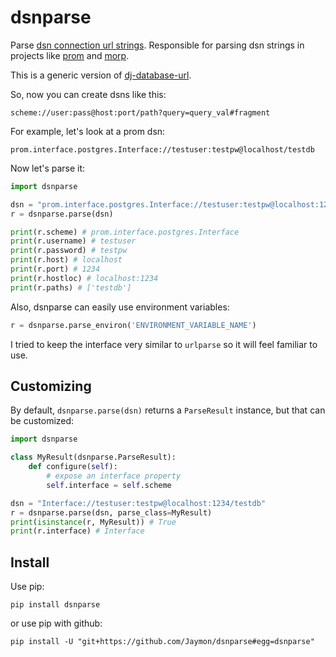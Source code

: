 # dsnparse

Parse [dsn connection url strings](http://en.wikipedia.org/wiki/Data_source_name). Responsible for parsing dsn strings in projects like [prom](https://github.com/jaymon/prom) and [morp](https://github.com/jaymon/morp).

This is a generic version of [dj-database-url](https://github.com/kennethreitz/dj-database-url).

So, now you can create dsns like this:

    scheme://user:pass@host:port/path?query=query_val#fragment

For example, let's look at a prom dsn:

    prom.interface.postgres.Interface://testuser:testpw@localhost/testdb

Now let's parse it:

```python
import dsnparse

dsn = "prom.interface.postgres.Interface://testuser:testpw@localhost:1234/testdb"
r = dsnparse.parse(dsn)

print(r.scheme) # prom.interface.postgres.Interface
print(r.username) # testuser
print(r.password) # testpw
print(r.host) # localhost
print(r.port) # 1234
print(r.hostloc) # localhost:1234
print(r.paths) # ['testdb']
```

Also, dsnparse can easily use environment variables:

```python
r = dsnparse.parse_environ('ENVIRONMENT_VARIABLE_NAME')
```

I tried to keep the interface very similar to `urlparse` so it will feel familiar to use.


## Customizing

By default, `dsnparse.parse(dsn)` returns a `ParseResult` instance, but that can be customized:

```python
import dsnparse

class MyResult(dsnparse.ParseResult):
    def configure(self):
        # expose an interface property
        self.interface = self.scheme

dsn = "Interface://testuser:testpw@localhost:1234/testdb"
r = dsnparse.parse(dsn, parse_class=MyResult)
print(isinstance(r, MyResult)) # True
print(r.interface) # Interface
```


## Install

Use pip:

    pip install dsnparse

or use pip with github:

    pip install -U "git+https://github.com/Jaymon/dsnparse#egg=dsnparse"

